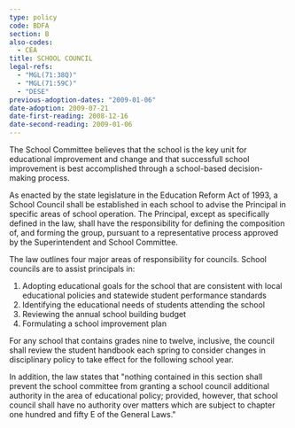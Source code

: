 ```yaml
---
type: policy
code: BDFA
section: B
also-codes:
  - CEA
title: SCHOOL COUNCIL
legal-refs:
  - "MGL(71:38Q)"
  - "MGL(71:59C)"
  - "DESE"
previous-adoption-dates: "2009-01-06"
date-adoption: 2009-07-21
date-first-reading: 2008-12-16
date-second-reading: 2009-01-06
---
```


The School Committee believes that the school is the key unit for educational improvement and change and that successfull school improvement is best accomplished through a school-based decision-making process.

As enacted by the state legislature in the Education Reform Act of 1993, a School Council shall be established in each school to advise the Principal in specific areas of school operation.  The Principal, except as specifically defined in the law, shall have the responsibility for defining the composition of, and forming the group, pursuant to a representative process approved by the Superintendent and School Committee.

The law outlines four major areas of responsibility for councils. School councils are to assist principals in:
1.	Adopting educational goals for the school that are consistent with local educational policies and statewide student performance standards
2.	Identifying the educational needs of students attending the school
3.	Reviewing the annual school building budget
4.	Formulating a school improvement plan
  
For any school that contains grades nine to twelve, inclusive, the council shall review the student handbook each spring to consider changes in disciplinary policy to take effect for the following school year. 
  
In addition, the law states that "nothing contained in this section shall prevent the school committee from granting a school council additional authority in the area of educational policy; provided, however, that school council shall have no authority over matters which are subject to chapter one hundred and fifty E of the General Laws." 

